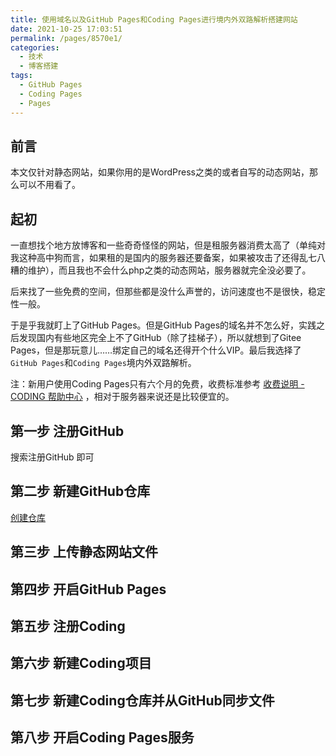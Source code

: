 ```yaml
---
title: 使用域名以及GitHub Pages和Coding Pages进行境内外双路解析搭建网站
date: 2021-10-25 17:03:51
permalink: /pages/8570e1/
categories:
  - 技术
  - 博客搭建
tags:
  - GitHub Pages
  - Coding Pages
  - Pages
---
```


## 前言

本文仅针对静态网站，如果你用的是WordPress之类的或者自写的动态网站，那么可以不用看了。

## 起初

 一直想找个地方放博客和一些奇奇怪怪的网站，但是租服务器消费太高了（单纯对我这种高中狗而言，如果租的是国内的服务器还要备案，如果被攻击了还得乱七八糟的维护），而且我也不会什么php之类的动态网站，服务器就完全没必要了。

后来找了一些免费的空间，但那些都是没什么声誉的，访问速度也不是很快，稳定性一般。

于是乎我就盯上了GitHub Pages。但是GitHub Pages的域名并不怎么好，实践之后发现国内有些地区完全上不了GitHub（除了挂梯子），所以就想到了Gitee Pages，但是那玩意儿……绑定自己的域名还得开个什么VIP。最后我选择了`GitHub Pages`和`Coding Pages`境内外双路解析。

<!-- more -->

注：新用户使用Coding Pages只有六个月的免费，收费标准参考 [收费说明 - CODING 帮助中心](https://help.coding.net/docs/pages/price.html) ，相对于服务器来说还是比较便宜的。

## 第一步 注册GitHub

搜索注册GitHub 即可

## 第二步 新建GitHub仓库

[创建仓库](https://docs.github.com/cn/get-started/quickstart/create-a-repo)

## 第三步 上传静态网站文件

## 第四步 开启GitHub Pages

## 第五步 注册Coding

## 第六步 新建Coding项目

## 第七步 新建Coding仓库并从GitHub同步文件

## 第八步 开启Coding Pages服务
